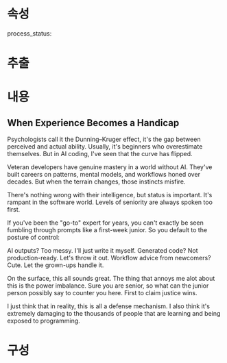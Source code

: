 # 속성
process_status:

# 추출


# 내용
## When Experience Becomes a Handicap

Psychologists call it the Dunning–Kruger effect, it's the gap between perceived and actual ability. Usually, it's beginners who overestimate themselves. But in AI coding, I've seen that the curve has flipped.

Veteran developers have genuine mastery in a world without AI. They've built careers on patterns, mental models, and workflows honed over decades. But when the terrain changes, those instincts misfire.

There's nothing wrong with their intelligence, but status is important. It's rampant in the software world. Levels of seniority are always spoken too first.

If you've been the "go-to" expert for years, you can't exactly be seen fumbling through prompts like a first-week junior. So you default to the posture of control:

AI outputs? Too messy. I'll just write it myself.
Generated code? Not production-ready. Let's throw it out.
Workflow advice from newcomers? Cute. Let the grown-ups handle it.

On the surface, this all sounds great. The thing that annoys me alot about this is the power imbalance. Sure you are senior, so what can the junior person possibly say to counter you here. First to claim justice wins.

I just think that in reality, this is all a defense mechanism. I also think it's extremely damaging to the thousands of people that are learning and being exposed to programming.

# 구성
